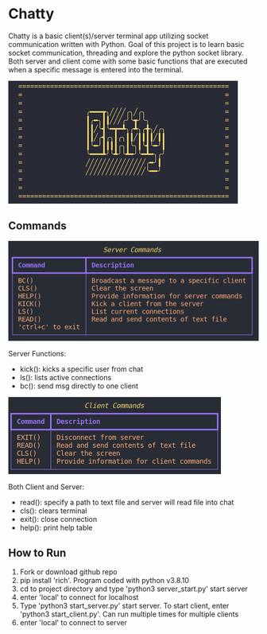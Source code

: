 # Chatty
Chatty is a basic client(s)/server terminal app utilizing socket communication written with Python. Goal of this project is to learn basic socket communication, threading and explore the python socket library. Both server and client come with some basic functions that are executed when a specific message is entered into the terminal.

<img src='https://github.com/ianmat55/socket-chatbot/blob/main/images/chatty.png'>

## Commands 
<img src='https://github.com/ianmat55/socket-chatbot/blob/main/images/server_cmds.png'>

Server Functions:
- kick(): kicks a specific user from chat
- ls(): lists active connections
- bc(): send msg directly to one client

<img src = 'https://github.com/ianmat55/socket-chatbot/blob/main/images/client_cmds.png'>

Both Client and Server:
- read(): specify a path to text file and server will read file into chat
- cls(): clears terminal
- exit(): close connection
- help(): print help table

## How to Run
1. Fork or download github repo
2. pip install 'rich'. Program coded with python v3.8.10
3. cd to project directory and type 'python3 server_start.py' start server
4. enter 'local' to connect for localhost
5. Type 'python3 start_server.py' start server. To start client, enter 'python3 start_client.py'. Can run multiple times for multiple clients
6. enter 'local' to connect to server


